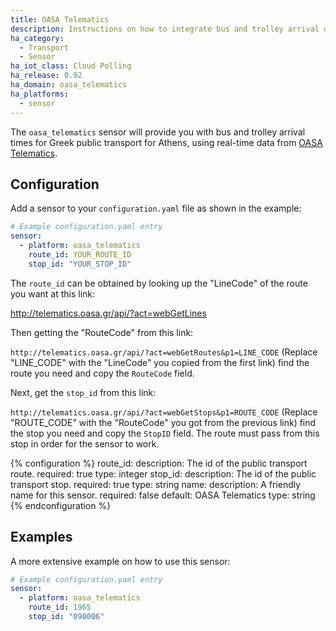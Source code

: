```yaml
---
title: OASA Telematics
description: Instructions on how to integrate bus and trolley arrival data for Greek OASA Telematics within Home Assistant.
ha_category:
  - Transport
  - Sensor
ha_iot_class: Cloud Polling
ha_release: 0.92
ha_domain: oasa_telematics
ha_platforms:
  - sensor
---
```


The `oasa_telematics` sensor will provide you with bus and trolley arrival times for Greek public transport for Athens, using real-time data from [OASA Telematics](http://telematics.oasa.gr/en/).

## Configuration

Add a sensor to your `configuration.yaml` file as shown in the example:

```yaml
# Example configuration.yaml entry
sensor:
  - platform: oasa_telematics
    route_id: YOUR_ROUTE_ID
    stop_id: "YOUR_STOP_ID"
```

The `route_id` can be obtained by looking up the "LineCode" of the route you want at this link:

<http://telematics.oasa.gr/api/?act=webGetLines>

Then getting the "RouteCode" from this link:

`http://telematics.oasa.gr/api/?act=webGetRoutes&p1=LINE_CODE` (Replace "LINE_CODE" with the "LineCode" you copied from the first link) find the route you need and copy the `RouteCode` field.

Next, get the `stop_id` from this link:

`http://telematics.oasa.gr/api/?act=webGetStops&p1=ROUTE_CODE` (Replace "ROUTE_CODE" with the "RouteCode" you got from the previous link) find the stop you need and copy the `StopID` field. The route must pass from this stop in order for the sensor to work.

{% configuration %}
route_id:
  description: The id of the public transport route.
  required: true
  type: integer
stop_id:
  description: The id of the public transport stop.
  required: true
  type: string
name:
  description: A friendly name for this sensor.
  required: false
  default: OASA Telematics
  type: string
{% endconfiguration %}

## Examples

A more extensive example on how to use this sensor:

```yaml
# Example configuration.yaml entry
sensor:
  - platform: oasa_telematics
    route_id: 1965
    stop_id: "090006"
```
